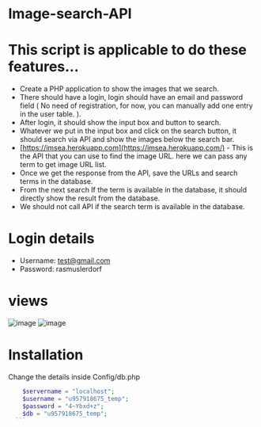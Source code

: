 # Image-search-API
# This script is applicable to do these features...
- Create a PHP application to show the images that we search.
- There should have a login, login should have an email and password field ( No need of registration, for now, you can manually add one entry in the user table. ).
- After login, it should show the input box and button to search.
- Whatever we put in the input box and click on the search button, it should search via API and show the images below the search bar.
- [https://imsea.herokuapp.com](https://imsea.herokuapp.com/) - This is the API that you can use to find the image URL. here we can pass any term to get image URL list.
- Once we get the response from the API, save the URLs and search terms in the database.
- From the next search If the term is available in the database, it should directly show the result from the database.
- We should not call API if the search term is available in the database.

# Login details
- Username: test@gmail.com
- Password: rasmuslerdorf

# views
![image](https://user-images.githubusercontent.com/110724391/183247244-1e2b866e-4483-4bda-a701-ae065814511d.png)
![image](https://user-images.githubusercontent.com/110724391/183247262-453f6bf4-b4c5-4a51-b900-53752ea2c982.png)

# Installation
  Change the details inside Config/db.php
  ```php
      $servername = "localhost";
      $username = "u957918675_temp";
      $password = "4~Ybxd+z";
      $db = "u957918675_temp";
    ```
  

